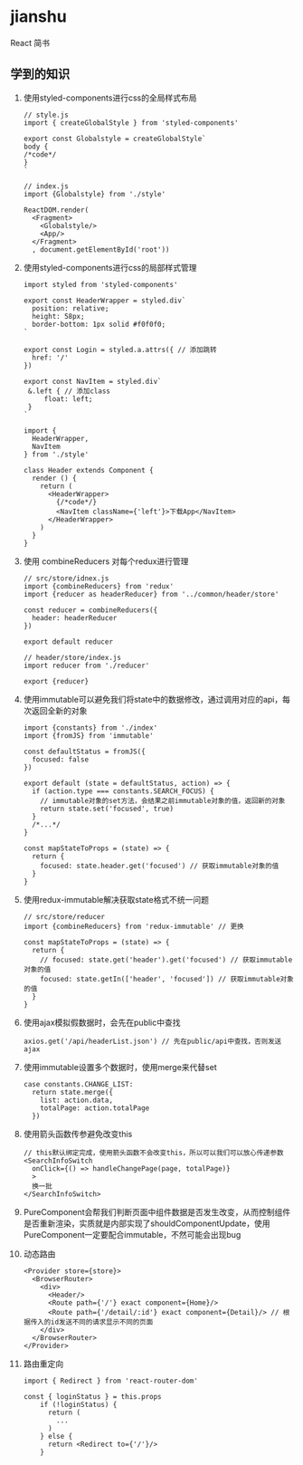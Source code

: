# jianshu
React 简书

## 学到的知识

1. 使用styled-components进行css的全局样式布局

   ```react
   // style.js
   import { createGlobalStyle } from 'styled-components'
   
   export const Globalstyle = createGlobalStyle`
   body {
   /*code*/
   }
   `
   
   // index.js
   import {Globalstyle} from './style'
   
   ReactDOM.render(
     <Fragment>
       <Globalstyle/>
       <App/>
     </Fragment>
     , document.getElementById('root'))
   ```

2. 使用styled-components进行css的局部样式管理

   ```react
   import styled from 'styled-components'
   
   export const HeaderWrapper = styled.div`
     position: relative;
     height: 58px;
     border-bottom: 1px solid #f0f0f0;
   `
   
   export const Login = styled.a.attrs({ // 添加跳转
     href: '/'
   })
   
   export const NavItem = styled.div`
   	&.left { // 添加class
   		float: left;
   	}
   `
   
   import {
     HeaderWrapper,
     NavItem
   } from './style'
   
   class Header extends Component {
     render () {
       return (
         <HeaderWrapper>
           {/*code*/}
           <NavItem className={'left'}>下载App</NavItem>
         </HeaderWrapper>
       )
     }
   }
   ```

3. 使用 combineReducers 对每个redux进行管理

   ```react
   // src/store/idnex.js
   import {combineReducers} from 'redux'
   import {reducer as headerReducer} from '../common/header/store'
   
   const reducer = combineReducers({
     header: headerReducer
   })
   
   export default reducer
   
   // header/store/index.js
   import reducer from './reducer'
   
   export {reducer}
   ```

4. 使用immutable可以避免我们将state中的数据修改，通过调用对应的api，每次返回全新的对象

   ```react
   import {constants} from './index'
   import {fromJS} from 'immutable'
   
   const defaultStatus = fromJS({
     focused: false
   })
   
   export default (state = defaultStatus, action) => {
     if (action.type === constants.SEARCH_FOCUS) {
       // immutable对象的set方法，会结果之前immutable对象的值，返回新的对象
       return state.set('focused', true)
     }
     /*...*/
   }
   
   const mapStateToProps = (state) => {
     return {
       focused: state.header.get('focused') // 获取immutable对象的值
     }
   }
   ```

5. 使用redux-immutable解决获取state格式不统一问题

   ```react
   // src/store/reducer
   import {combineReducers} from 'redux-immutable' // 更换
   
   const mapStateToProps = (state) => {
     return {
       // focused: state.get('header').get('focused') // 获取immutable对象的值
       focused: state.getIn(['header', 'focused']) // 获取immutable对象的值
     }
   }
   ```

6. 使用ajax模拟假数据时，会先在public中查找

   ```react
   axios.get('/api/headerList.json') // 先在public/api中查找，否则发送ajax
   ```

7. 使用immutable设置多个数据时，使用merge来代替set

   ```react
   case constants.CHANGE_LIST:
     return state.merge({
       list: action.data,
       totalPage: action.totalPage
     })
   ```

8. 使用箭头函数传参避免改变this

   ```react
   // this默认绑定完成，使用箭头函数不会改变this，所以可以我们可以放心传递参数
   <SearchInfoSwitch 
     onClick={() => handleChangePage(page, totalPage)}
     >
     换一批
   </SearchInfoSwitch>
   ```

9. PureComponent会帮我们判断页面中组件数据是否发生改变，从而控制组件是否重新渲染，实质就是内部实现了shouldComponentUpdate，使用PureComponent一定要配合immutable，不然可能会出现bug

10. 动态路由

    ```react
    <Provider store={store}>
      <BrowserRouter>
        <div>
          <Header/>
          <Route path={'/'} exact component={Home}/>
          <Route path={'/detail/:id'} exact component={Detail}/> // 根据传入的id发送不同的请求显示不同的页面
        </div>
      </BrowserRouter>
    </Provider>
    ```

11. 路由重定向

    ```react
    import { Redirect } from 'react-router-dom'
    
    const { loginStatus } = this.props
        if (!loginStatus) {
          return (
            ...
          )
        } else {
          return <Redirect to={'/'}/>
        }
    ```
